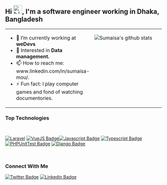 ## Hi <img src="https://user-images.githubusercontent.com/1303154/88677602-1635ba80-d120-11ea-84d8-d263ba5fc3c0.gif" width="28px" height="28px" alt="hi">, I'm a software engineer working in Dhaka, Bangladesh

<table width="960px">
<tr>
<td >
<!-- TODO: Add last video link -->
<ul>
<li> 🔭  I’m currently working at <b>weDevs</b> </li>
<li> 🌱  Interested in <b> Data management. </b> </li>
<li> 📫  How to reach me: www.linkedin.com/in/sumaisa-mou/. </li>
<li> ⚡  Fun fact: I play computer games and fond of watching documentories. </li>
</ul>
</td>
<td valign="top" width="50%">

![Sumaisa's github stats](https://github-readme-stats.vercel.app/api?username=sumaisa-mou&count_private=true&theme=buefy&hide=stars,issues)
</td>
</table>

### Top Technologies
<br>

<!-- TODO: Make technologies links takes you to repositories -->

[![Laravel](https://img.shields.io/badge/-Laravel-f52c1f?style=for-the-badge&labelColor=black&logo=laravel&logoColor=f52c1f)](#) [![VueJS Badge](https://img.shields.io/badge/-Vuejs-3C873A?style=for-the-badge&labelColor=black&logo=vue.js&logoColor=3C873A)](#)[![Javascript Badge](https://img.shields.io/badge/-Javascript-F0DB4F?style=for-the-badge&labelColor=black&logo=javascript&logoColor=F0DB4F)](#) [![Typescript Badge](https://img.shields.io/badge/-Typescript-007acc?style=for-the-badge&labelColor=black&logo=typescript&logoColor=007acc)](#) [![PHPUnitTest Badge](https://img.shields.io/badge/-PHPUnit-e535ab?style=for-the-badge&labelColor=black&logo=PHP&logoColor=e535ab)](#) [![Django Badge](https://img.shields.io/badge/-Django-32a473?style=for-the-badge&labelColor=black&logo=django&logoColor=32a473)](#)

<br>


### Connect With Me


[![Twitter Badge](https://img.shields.io/badge/-@sumaisa-1ca0f1?style=flat&labelColor=1ca0f1&logo=twitter&logoColor=white&link=https://twitter.com/sumaisa_su)](https://twitter.com/sumaisa_su) [![Linkedin Badge](https://img.shields.io/badge/-Sumaisa-0e76a8?style=flat&labelColor=0e76a8&logo=linkedin&logoColor=white)](https://www.linkedin.com/in/sumaisa-mou/)